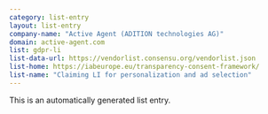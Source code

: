 ```yaml
---
category: list-entry
layout: list-entry
company-name: "Active Agent (ADITION technologies AG)"
domain: active-agent.com
list: gdpr-li
list-data-url: https://vendorlist.consensu.org/vendorlist.json
list-home: https://iabeurope.eu/transparency-consent-framework/
list-name: "Claiming LI for personalization and ad selection"
---
```


This is an automatically generated list entry.
